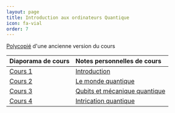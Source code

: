 ```yaml
---
layout: page
title: Introduction aux ordinateurs Quantique 
icon: fa-vial
order: 7
---
```


[Polycopié](http://dept-info.labri.fr/~ges/ENSEIGNEMENT/CALCULQ/polycop_calculq.pdf) d'une ancienne version du cours 

| Diaporama de cours | Notes personnelles de cours     |
| :--                | :--                             |
| [Cours 1]          | [Introduction]                  |
| [Cours 2]          | [Le monde quantique]            |
| [Cours 3]          | [Qubits et mécanique quantique] |
| [Cours 4]          | [Intrication quantique]         |


[Introduction]:/assets/md/quantique/cours1
[Le monde quantique]:/assets/md/quantique/cours2
[Qubits et mécanique quantique]:/assets/md/quantique/cours3
[Intrication quantique]:/assets/md/quantique/cours4

[Cours 1]:https://www.labri.fr/perso/atanasa/info_quantique/CI_1_intro.pdf
[Cours 2]:https://www.labri.fr/perso/atanasa/info_quantique/CI_2-3-meca_q.pdf
[Cours 3]:https://www.labri.fr/perso/atanasa/info_quantique/CI_2-3-meca_q.pdf
[Cours 
4]:https://www.labri.fr/perso/atanasa/info_quantique/CI_4-etats_intriques-scan.pdf
